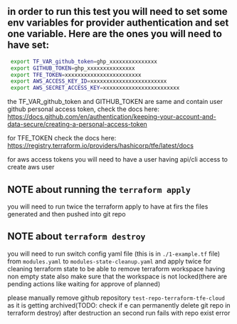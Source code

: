 ## in order to run this test you will need to set some env variables for provider authentication and set one variable. Here are the ones you will need to have set:
```sh
 export TF_VAR_github_token=ghp_xxxxxxxxxxxxxxx
 export GITHUB_TOKEN=ghp_xxxxxxxxxxxxxxx
 export TFE_TOKEN=xxxxxxxxxxxxxxxxxxxxxxxx
 export AWS_ACCESS_KEY_ID=xxxxxxxxxxxxxxxxxxxxxxxx
 export AWS_SECRET_ACCESS_KEY=xxxxxxxxxxxxxxxxxxxxxxxx
```

the TF_VAR_github_token and GITHUB_TOKEN are same and contain user github personal access token, check the docs here:
https://docs.github.com/en/authentication/keeping-your-account-and-data-secure/creating-a-personal-access-token


for TFE_TOKEN check the docs here:
https://registry.terraform.io/providers/hashicorp/tfe/latest/docs

for aws access tokens you will need to have a user having api/cli access to create aws user


## NOTE about running the `terraform apply`
 you will need to run twice the terraform apply to have at firs the files generated and then pushed into git repo

## NOTE about `terraform destroy`
 you will need to run switch config yaml file (this is in `./1-example.tf` file) from `modules.yaml` to `modules-state-cleanup.yaml` and apply twice for cleaning terraform state to be able to remove terraform workspace having non empty state
 also make sure that the workspace is not locked(there are pending actions like waiting for approve of planned)

 please manually remove github repository `test-repo-terraform-tfe-cloud` as it is getting archived(TODO: check if e can permanently delete git repo in terraform destroy) after destruction an second run fails with repo exist error 